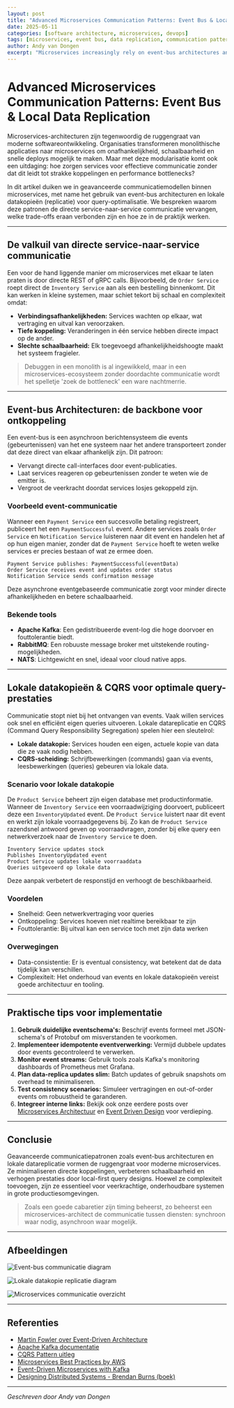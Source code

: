 ```yaml
---
layout: post
title: "Advanced Microservices Communication Patterns: Event Bus & Local Data Replication"
date: 2025-05-11
categories: [software architecture, microservices, devops]
tags: [microservices, event bus, data replication, communication patterns]
author: Andy van Dongen
excerpt: "Microservices increasingly rely on event-bus architectures and local data replication patterns to decouple services and optimize query efficiency without direct service-to-service communication."
---
```


# Advanced Microservices Communication Patterns: Event Bus & Local Data Replication

Microservices-architecturen zijn tegenwoordig de ruggengraat van moderne softwareontwikkeling. Organisaties transformeren monolithische applicaties naar microservices om onafhankelijkheid, schaalbaarheid en snelle deploys mogelijk te maken. Maar met deze modularisatie komt ook een uitdaging: hoe zorgen services voor effectieve communicatie zonder dat dit leidt tot strakke koppelingen en performance bottlenecks?

In dit artikel duiken we in geavanceerde communicatiemodellen binnen microservices, met name het gebruik van event-bus architecturen en lokale datakopieën (replicatie) voor query-optimalisatie. We bespreken waarom deze patronen de directe service-naar-service communicatie vervangen, welke trade-offs eraan verbonden zijn en hoe ze in de praktijk werken.

---

## De valkuil van directe service-naar-service communicatie

Een voor de hand liggende manier om microservices met elkaar te laten praten is door directe REST of gRPC calls. Bijvoorbeeld, de `Order Service` roept direct de `Inventory Service` aan als een bestelling binnenkomt. Dit kan werken in kleine systemen, maar schiet tekort bij schaal en complexiteit omdat:

- **Verbindingsafhankelijkheden:** Services wachten op elkaar, wat vertraging en uitval kan veroorzaken.
- **Tiefe koppeling:** Veranderingen in één service hebben directe impact op de ander.
- **Slechte schaalbaarheid:** Elk toegevoegd afhankelijkheidshoogte maakt het systeem fragieler.

> Debuggen in een monolith is al ingewikkeld, maar in een microservices-ecosysteem zonder doordachte communicatie wordt het spelletje 'zoek de bottleneck' een ware nachtmerrie.

---

## Event-bus Architecturen: de backbone voor ontkoppeling

Een event-bus is een asynchroon berichtensysteem die events (gebeurtenissen) van het ene systeem naar het andere transporteert zonder dat deze direct van elkaar afhankelijk zijn. Dit patroon:

- Vervangt directe call-interfaces door event-publicaties.
- Laat services reageren op gebeurtenissen zonder te weten wie de emitter is.
- Vergroot de veerkracht doordat services losjes gekoppeld zijn.

### Voorbeeld event-communicatie

Wanneer een `Payment Service` een succesvolle betaling registreert, publiceert het een `PaymentSuccessful` event. Andere services zoals `Order Service` en `Notification Service` luisteren naar dit event en handelen het af op hun eigen manier, zonder dat de `Payment Service` hoeft te weten welke services er precies bestaan of wat ze ermee doen.

```plaintext
Payment Service publishes: PaymentSuccessful(eventData)
Order Service receives event and updates order status
Notification Service sends confirmation message
```

Deze asynchrone eventgebaseerde communicatie zorgt voor minder directe afhankelijkheden en betere schaalbaarheid.

### Bekende tools

- **Apache Kafka**: Een gedistribueerde event-log die hoge doorvoer en fouttolerantie biedt.
- **RabbitMQ**: Een robuuste message broker met uitstekende routing-mogelijkheden.
- **NATS**: Lichtgewicht en snel, ideaal voor cloud native apps.

---

## Lokale datakopieën & CQRS voor optimale query-prestaties

Communicatie stopt niet bij het ontvangen van events. Vaak willen services ook snel en efficiënt eigen queries uitvoeren. Lokale datareplicatie en CQRS (Command Query Responsibility Segregation) spelen hier een sleutelrol:

- **Lokale datakopie:** Services houden een eigen, actuele kopie van data die ze vaak nodig hebben.
- **CQRS-scheiding:** Schrijfbewerkingen (commands) gaan via events, leesbewerkingen (queries) gebeuren via lokale data.

### Scenario voor lokale datakopie

De `Product Service` beheert zijn eigen database met productinformatie. Wanneer de `Inventory Service` een voorraadwijziging doorvoert, publiceert deze een `InventoryUpdated` event. De `Product Service` luistert naar dit event en werkt zijn lokale voorraadgegevens bij. Zo kan de `Product Service` razendsnel antwoord geven op voorraadvragen, zonder bij elke query een netwerkverzoek naar de `Inventory Service` te doen.

```plaintext
Inventory Service updates stock
Publishes InventoryUpdated event
Product Service updates lokale voorraaddata
Queries uitgevoerd op lokale data
```

Deze aanpak verbetert de responstijd en verhoogt de beschikbaarheid.

### Voordelen

- Snelheid: Geen netwerkvertraging voor queries
- Ontkoppeling: Services hoeven niet realtime bereikbaar te zijn
- Fouttolerantie: Bij uitval kan een service toch met zijn data werken

### Overwegingen

- Data-consistentie: Er is eventual consistency, wat betekent dat de data tijdelijk kan verschillen.
- Complexiteit: Het onderhoud van events en lokale datakopieën vereist goede architectuur en tooling.

---

## Praktische tips voor implementatie

1. **Gebruik duidelijke eventschema's:** Beschrijf events formeel met JSON-schema's of Protobuf om misverstanden te voorkomen.
2. **Implementeer idempotente eventverwerking:** Vermijd dubbele updates door events gecontroleerd te verwerken.
3. **Monitor event streams:** Gebruik tools zoals Kafka's monitoring dashboards of Prometheus met Grafana.
4. **Plan data-replica updates slim:** Batch updates of gebruik snapshots om overhead te minimaliseren.
5. **Test consistency scenarios:** Simuleer vertragingen en out-of-order events om robuustheid te garanderen.
6. **Integreer interne links:** Bekijk ook onze eerdere posts over [Microservices Architectuur](#) en [Event Driven Design](#) voor verdieping.

---

## Conclusie

Geavanceerde communicatiepatronen zoals event-bus architecturen en lokale datareplicatie vormen de ruggengraat voor moderne microservices. Ze minimaliseren directe koppelingen, verbeteren schaalbaarheid en verhogen prestaties door local-first query designs. Hoewel ze complexiteit toevoegen, zijn ze essentieel voor veerkrachtige, onderhoudbare systemen in grote productiesomgevingen.

> Zoals een goede cabaretier zijn timing beheerst, zo beheerst een microservices-architect de communicatie tussen diensten: synchroon waar nodig, asynchroon waar mogelijk.

---

## Afbeeldingen

![Event-bus communicatie diagram](/images/event-bus-architecture-diagram.png "Diagram dat event-bus architectuur en losse koppeling in microservices illustreert")

![Lokale datakopie replicatie diagram](/images/local-data-replication-pattern.png "Visualisatie van lokale datakopie pattern voor snelle query responses en consistentie")

![Microservices communicatie overzicht](/images/microservices-communication-overview.png "Overzicht van verschillende communicatiepatronen in microservices, met nadruk op ontkoppeling en event-gebaseerde interacties")

---

## Referenties

- [Martin Fowler over Event-Driven Architecture](https://martinfowler.com/articles/201701-event-driven.html)
- [Apache Kafka documentatie](https://kafka.apache.org/documentation/)
- [CQRS Pattern uitleg](https://docs.microsoft.com/en-us/azure/architecture/patterns/cqrs)
- [Microservices Best Practices by AWS](https://aws.amazon.com/microservices/)
- [Event-Driven Microservices with Kafka](https://www.confluent.io/blog/event-driven-microservices-with-kafka/)
- [Designing Distributed Systems - Brendan Burns (boek)](https://www.oreilly.com/library/view/designing-distributed-systems/9781491983638/)

---

*Geschreven door Andy van Dongen*